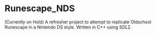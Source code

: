 # Runescape_NDS
 (Currently on Hold) A refresher project to attempt to replicate Oldschool Runescape in a Nintendo DS style.
 Written in C++ using SDL2.
